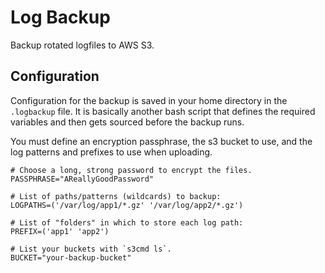 # Log Backup

Backup rotated logfiles to AWS S3.

## Configuration

Configuration for the backup is saved in your home directory in the
`.logbackup` file. It is basically another bash script that defines the
required variables and then gets sourced before the backup runs.

You must define an encryption passphrase, the s3 bucket to use, and the log
patterns and prefixes to use when uploading.

```shell
# Choose a long, strong password to encrypt the files.
PASSPHRASE="AReallyGoodPassword"

# List of paths/patterns (wildcards) to backup:
LOGPATHS=('/var/log/app1/*.gz' '/var/log/app2/*.gz')

# List of "folders" in which to store each log path:
PREFIX=('app1' 'app2')

# List your buckets with `s3cmd ls`.
BUCKET="your-backup-bucket"
```
